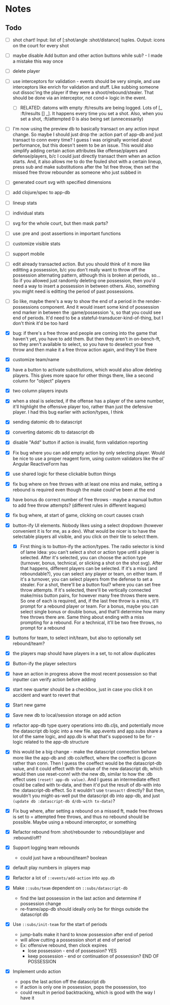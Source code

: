 # Notes

## Todo

- [ ] shot chart! Input: list of [:shot/angle :shot/distance] tuples. Output: icons on the court for every shot 
- [ ] maybe disable Add button and other action buttons while sub? - I made a mistake this way once
- [ ] delete player
- [ ] use interceptors for validation - events should be very simple, and use interceptors like enrich for validation and stuff. Like subbing someone out dissoc'ing the player if they were a shoot/rebound/stealer. That should be done via an interceptor, not cond-> logic in the event.
    - [ ] RELATED: datoms with empty :ft/results are being logged. Lots of [_ :ft/results [] _]. It happens every time you set a shot. Also, when you set a shot, :ft/attempted 0 is also being set (unnecessarily)
- [ ] I'm now using the preview db to basically transact on any action input change. So maybe I should just drop the :action part of app-db and just transact to conn every time? I guess I was originally worried about performance, but this doesn't seem to be an issue. This would also simplify adding certain action attributes like offense/players and defense/players, b/c I could just directly transact them when an action starts. And, it also allows me to do the fouled shot with a certain lineup, press sub and make substitutions after the 1st free throw, then set the missed free throw rebounder as someone who just subbed in
- [ ] generated court svg with specified dimensions
- [ ] add clojure/spec to app-db
- [ ] lineup stats
- [ ] individual stats
- [ ] svg for the whole court, but then mask parts?
- [ ] use :pre and :post assertions in important functions
- [ ] customize visible stats
- [ ] support mobile
- [ ] edit already transacted action. But you should think of it more like editting a possession, b/c you don't really want to throw off the possession alternating pattern, although this is broken at periods, so... So if you allowed just randomly deleting one possession, then you'd need a way to insert a possession in between others. Also, something you might need is editting the period of past possessions.
- [ ] So like, maybe there's a way to show the end of a period in the render-possessions component. And it would insert some kind of possession end marker in between the :game/possession 's, so that you could see end of periods. It'd need to be a stateful-transducer-kind-of-thing, but I don't think it'd be too hard

- [X] bug: if there's a free throw and people are coming into the game that haven't yet, you have to add them. But then they aren't in on-bench-ft, so they aren't available to select, so you have to deselect your free throw and then make it a free throw action again, and they'll be there
- [X] customize team/name
- [X] have a button to activate substitutions, which would also allow deleting players. This gives more space for other things there, like a second column for "object" players
- [X] two column players inputs
- [X] when a steal is selected, if the offense has a player of the same number, it'll highlight the offensive player too, rather than just the defensive player. I had this bug earlier with action/types, I think
- [X] sending datomic db to datascript
- [X] converting datomic db to datascript db
- [X] disable "Add" button if action is invalid, form validation reporting
- [X] Fix bug where you can add empty action by only selecting player. Would be nice to use a proper reagent form, using custom validators like the ol' Angular ReactiveForm has
- [X] use shared logic for these clickable button things
- [X] fix bug where on free throws with at least one miss and make, setting a rebound is required even though the make could've been at the end
- [X] have bonus do correct number of free throws - maybe a manual button to add free throw attempts? (different rules in different leagues)
- [X] fix bug where, at start of game, clicking on court causes crash
- [X] button-ify UI elements. Nobody likes using a select dropdown (however convenient it is for me, as a dev). What would be nicer is to have the selectable players all visible, and you click on their tile to select them.
    - [X] First thing is to button-ify the action/types. The radio selector is kind of lame
    Idea: you can't select a shot or action type until a player is selected. After it's selected, you can choose the action type (turnover, bonus, technical, or slicking a shot on the shot svg). After that happens, different players can be selected. If it's a miss (and reboundable?), you can select any player or team, on either team. If it's a turnover, you can select players from the defense to set a stealer. For a shot, there'll be a button foul? where you can set free throw attempts. If it's selected, there'll be vertically connected make/miss button pairs, for however many free throws there were. So one of each is required, and, if the last free throw is a miss, it'll prompt for a rebound player or team. For a bonus, maybe you can select single bonus or double bonus, and that'll determine how many free throws there are. Same thing about ending with a miss prompting for a rebound. For a technical, it'll be two free throws, no prompt for a rebound
- [X] buttons for team, to select init/team, but also to optionally set rebound/team?
- [X] the players map should have players in a set, to not allow duplicates
- [X] Button-ify the player selectors
- [X] have an action in progress above the most recent possession so that inputter can verify action before adding
- [X] start new quarter should be a checkbox, just in case you click it on accident and want to revert that
- [X] Start new game
- [X] Save new db to local/session storage on add action
- [X] refactor app-db type query operations into db.cljs, and potentially move the datascript db logic into a new file. app.events and app.subs share a lot of the same logic, and app.db is what that's supposed to be for - logic related to the app-db structure
- [X] this would be a big change - make the datascript connection behave more like the app-db and :db co/effect, where the coeffect is @conn rather than conn. Then I guess the coeffect would be the datascript-db value, and it could effect with the value of the new datascript db, which would then use reset-conn! with the new db, similar to how the :db effect uses `(reset! app-db value)`. And I guess an intermediate effect could be called with tx-data, and then it'd put the result of db-with into the :datascript-db effect. So it wouldn't use `transact!` directly? But then, wouldn't you might-as-well put the datascript db into app-db, and just `(update db :datascript-db d/db-with tx-data)`?
- [X] Fix bug where, after setting a rebound on a missed ft, made free throws is set to = attempted free throws, and thus no rebound should be possible. Maybe using a rebound interceptor, or something
- [X] Refactor rebound from :shot/rebounder to :rebound/player and :rebound/off?
- [X] Support logging team rebounds
    - could just have a rebound/team? boolean
- [X] default play numbers in :players map
- [X] Refactor a lot of `::events/add-action` into `app.db`
- [X] Make `::subs/team` dependent on `::subs/datascript-db`
    - find the last possession in the last action and determine if possession change
    - re-frame/app-db should ideally only be for things outside the datascript db
- [X] Use `::subs/init-team` for the start of periods
    - jump-balls make it hard to know possession after end of period
    - will allow cutting a possession short at end of period
    - Ex: offensive rebound, then clock expires
        - lose possession - end of possession? YES
        - keep possession - end or continuation of possession? END OF POSSESSION
- [X] Implement undo action
    - pops the last action off the datascript db
    - if action is only one in possession, pops the possession, too
    - could result in period backtracking, which is good with the way I have it
